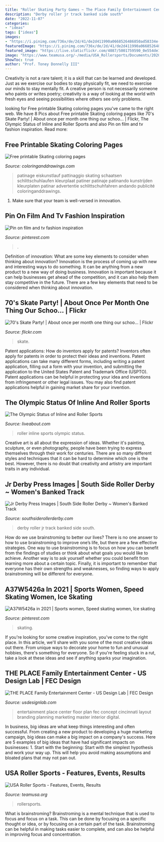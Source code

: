 ```yaml
---
title: "Roller Skating Party Games ~ The Place Family Entertainment Center"
description: "Derby roller jr track banked side south"
date: "2022-11-07"
categories:
- "ideas"
tags: ["ideas"]
images:
- "https://i.pinimg.com/736x/de/2d/41/de2d411990a0668526486850ad58334e--heart-sunglasses-baseball-sunglasses.jpg"
featuredImage: "https://i.pinimg.com/736x/de/2d/41/de2d411990a0668526486850ad58334e--heart-sunglasses-baseball-sunglasses.jpg"
featured_image: "https://live.staticflickr.com/4087/5001759590_0e554de177_b.jpg"
image: "https://www.teamusa.org/-/media/USA_Rollersports/Documents/2020/2020-Refresh/2019-2020/2019-Figure-Pic-for-Americas-Cup.JPG"
ShowToc: true
author: "Prof. Toney Donnelly III"
---
```



Creativity is not a rare talent; it is a skill that can be learned and developed. Just as we exercise our bodies to stay physically fit, we need to exercise our minds to stay mentally fit. A creative person is not necessarily someone who paints or writes poetry; creativity is a way of looking at the world with fresh eyes and seeing possibilities where others see only problems.

	

		
looking for Free printable Skating coloring pages you've came to the right web. We have 8 Pics about Free printable Skating coloring pages like 70&#039;s Skate Party! | About once per month one thing our schoo… | Flickr, The Olympic Status of Inline and Roller Sports and also Pin on film and tv fashion inspiration. Read more:
		
    
## Free Printable Skating Coloring Pages

<img loading=lazy src="http://coloringanddrawings.com/images/sport/skating/ice-skating-and-figure-skating-23528-660x400.jpg" onerror="this.onerror=null;this.src='https://tse3.mm.bing.net/th?id=OIP.0UE47s_-UNmudasg1ToVpgHaJ4&amp;pid=15.1';" alt="Free printable Skating coloring pages">

_Source: coloringanddrawings.com_

>patinage eiskunstlauf pattinaggio skating schaatsen schlittschuhlaufen kleurplaat patiner patinaje patinando kunstrijden kleurplaten patinar advertentie schlittschuhfahren andando publicité coloringanddrawings. 

	

1. Make sure that your team is well-versed in innovation.

    
## Pin On Film And Tv Fashion Inspiration

<img loading=lazy src="https://i.pinimg.com/736x/de/2d/41/de2d411990a0668526486850ad58334e--heart-sunglasses-baseball-sunglasses.jpg" onerror="this.onerror=null;this.src='https://tse3.mm.bing.net/th?id=OIP.T8t9JMlNxd8Nb02tFLAtxQDrEs&amp;pid=15.1';" alt="Pin on film and tv fashion inspiration">

_Source: pinterest.com_

>. 

	

Definition of innovation: What are some key elements to consider when thinking about innovation?
Innovation is the process of coming up with new and interesting ways to do something. It can be anything from a new product to a new way of doing business. Innovation is important because it can help businesses get ahead of the competition, and it can also help them stay competitive in the future.
There are a few key elements that need to be considered when thinking about innovation.

    
## 70&#039;s Skate Party! | About Once Per Month One Thing Our Schoo… | Flickr

<img loading=lazy src="https://live.staticflickr.com/4087/5001759590_0e554de177_b.jpg" onerror="this.onerror=null;this.src='https://tse2.mm.bing.net/th?id=OIP.DYPe8Fq-3AbrZTphZhZgjwHaFS&amp;pid=15.1';" alt="70&#039;s Skate Party! | About once per month one thing our schoo… | Flickr">

_Source: flickr.com_

>skate. 

	

Patent applications: How do inventors apply for patents?
Inventors often apply for patents in order to protect their ideas and inventions. Patent applications can take many different forms, including writing a patent application, filling out a form with your invention, and submitting the application to the United States Patent and Trademark Office (USPTO). 
Patent applications can be helpful in protecting your idea and inventions from infringement or other legal issues. You may also find patent applications helpful in gaining market share for your invention.

    
## The Olympic Status Of Inline And Roller Sports

<img loading=lazy src="https://www.liveabout.com/thmb/BAapHWdD-MT74aFWlO4HZfRx7vA=/3000x2161/filters:fill(auto,1)/80153928-56a519763df78cf772864259.jpg" onerror="this.onerror=null;this.src='https://tse3.mm.bing.net/th?id=OIP.hnTGQvW2AkuF-UlaH2t9FwHaFV&amp;pid=15.1';" alt="The Olympic Status of Inline and Roller Sports">

_Source: liveabout.com_

>roller inline sports olympic status. 

	

Creative art is all about the expression of ideas. Whether it's painting, sculpture, or even photography, people have been trying to express themselves through their work for centuries. There are so many different styles and techniques that it can be hard to determine which one is the best. However, there is no doubt that creativity and artistry are important traits in any individual.

    
## Jr Derby Press Images | South Side Roller Derby ~ Women&#039;s Banked Track

<img loading=lazy src="https://southsiderollerderby.com/wp-content/uploads/2019/06/13.jpg" onerror="this.onerror=null;this.src='https://tse2.mm.bing.net/th?id=OIP._Rac-04aQRX24OGQbMXQfQHaE7&amp;pid=15.1';" alt="Jr Derby Press Images | South Side Roller Derby ~ Women&#039;s Banked Track">

_Source: southsiderollerderby.com_

>derby roller jr track banked side south. 

	

How do we use brainstroming to better our lives?
There is no one answer to how to use brainstroming to improve one’s life, but there are a few effective strategies. One way to use brainstroming is to focus on how you can benefit from the findings of studies or think about what goals you would like to achieve. Another way is to ask yourself whether you could benefit from learning more about a certain topic. Finally, it is important to remember that everyone has their own strengths and weaknesses, so finding ways to apply brainstroming will be different for everyone.

    
## A37W5426a In 2021 | Sports Women, Speed Skating Women, Ice Skating

<img loading=lazy src="https://i.pinimg.com/736x/05/e7/89/05e789ba8bf8d5077cef725a32af07b9.jpg" onerror="this.onerror=null;this.src='https://tse1.mm.bing.net/th?id=OIP.IkMAQ_V2dCgo-xuApU3tUgHaLH&amp;pid=15.1';" alt="A37W5426a in 2021 | Sports women, Speed skating women, Ice skating">

_Source: pinterest.com_

>skating. 

	

If you're looking for some creative inspiration, you've come to the right place. In this article, we'll share with you some of the most creative ideas out there. From unique ways to decorate your home to fun and unusual hobbies, there's something for everyone. So if you're feeling stuck in a rut, take a look at these ideas and see if anything sparks your imagination.

    
## THE PLACE Family Entertainment Center - US Design Lab | FEC Design

<img loading=lazy src="https://usdesignlab.com/wp-content/uploads/2017/09/The-Place.022-1030x579.jpg" onerror="this.onerror=null;this.src='https://tse4.mm.bing.net/th?id=OIP.LJMz2PpS8WlymhhTRV1IHQHaEK&amp;pid=15.1';" alt="THE PLACE Family Entertainment Center - US Design Lab | FEC Design">

_Source: usdesignlab.com_

>entertainment place center floor plan fec concept cincinnati layout branding planning marketing master interior digital. 

	

In business, big ideas are what keep things interesting and often successful. From creating a new product to developing a huge marketing campaign, big ideas can make a big impact on a company's success. Here are 5 examples of big ideas that have had significant impacts on businesses: 1. Start with the beginning: Start with the simplest hypothesis and work your way up. This will help you avoid making assumptions and bloated plans that may not pan out. 
    
## USA Roller Sports - Features, Events, Results

<img loading=lazy src="https://www.teamusa.org/-/media/USA_Rollersports/Documents/2020/2020-Refresh/2019-2020/2019-Figure-Pic-for-Americas-Cup.JPG" onerror="this.onerror=null;this.src='https://tse2.mm.bing.net/th?id=OIP.xoP-IViJKNYdRPoDw66WIgHaE8&amp;pid=15.1';" alt="USA Roller Sports - Features, Events, Results">

_Source: teamusa.org_

>rollersports. 

	

What is brainstroming? Brainstroming is a mental technique that is used to focus and focus on a task. This can be done by focusing on a specific thought or idea, or by focusing on a certain part of the task. Brainstroming can be helpful in making tasks easier to complete, and can also be helpful in improving focus and concentration.

